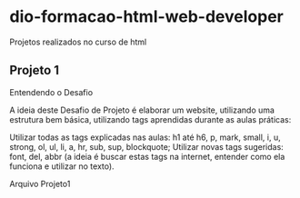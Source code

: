 # dio-formacao-html-web-developer
Projetos realizados no curso de html

## Projeto 1
Entendendo o Desafio
 
A ideia deste Desafio de Projeto é elaborar um website, utilizando uma estrutura bem básica, utilizando tags aprendidas durante as aulas práticas:
 
Utilizar todas as tags explicadas nas aulas: h1 até h6, p, mark, small, i, u, strong, ol, ul, li, a, hr, sub, sup, blockquote;
Utilizar novas tags sugeridas: font, del, abbr (a ideia é buscar estas tags na internet, entender como ela funciona e utilizar no texto).

Arquivo Projeto1

